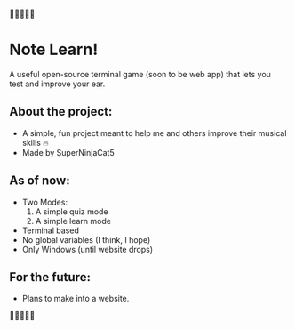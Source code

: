 🎵🎶🎺🎷🎻  
# Note Learn!

A useful open-source terminal game (soon to be web app) that lets you  
test and improve your ear.

## About the project:
- A simple, fun project meant to help me and others improve their musical skills 🔥  
- Made by SuperNinjaCat5

## As of now:
- Two Modes:  
  1. A simple quiz mode  
  2. A simple learn mode  
- Terminal based  
- No global variables (I think, I hope)  
- Only Windows (until website drops)  

## For the future:
- Plans to make into a website.

🎵🎶🎺🎷🎻  
